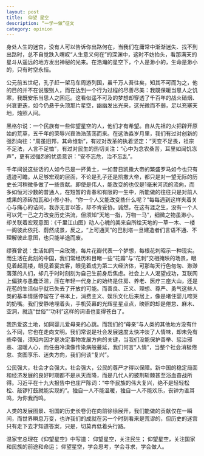 ```yaml
---
layout: post
title:  仰望 星空
description: “一学一做”征文 
category: opinion
---
```



身处人生的迷宫，没有人可以告诉你出路何在，当我们在庸常中渐渐迷失、找不到出路时，总不自觉跌入喟叹“人生意义何在”的深渊中，这时不妨抬头，看那满天的星斗从遥远的地方发出神秘的光来。在浩瀚的星空下，个人是渺小的，生命是渺小的，只有时空永恒。

公元前五世纪，孔子赶一架马车周游列国，虽千万人吾往矣，知其不可而为之，他的目的并不在说服别人，而在达到一个行为过程的尽善尽美：我既保暖当思人之饥寒，我既安乐当思人之困厄。这看似遥不可及的梦想却穿透了千百年的战火硝烟、兴衰更迭，如今仍悬于头顶那片星空，幽幽发出光来，这光微而不弱，足以充塞天地，烛照人间。

黑格尔说：一个民族有一些仰望星空的人，他们才有希望。自从先祖的火把辟开原始的荒草，五千年的荣辱兴衰浩浩荡荡而来。在这浩淼岁月里，我们有过对创新的强烈向往：“周虽旧邦，其命维新”，有过对改革的执着坚定：“天变不足畏，祖宗不足法，人言不足恤”，有过对民生的热切关注：“心中为念农桑苦，耳里如闻饥冻声”，更有过强烈的忧患意识：“安不忘危，治不忘乱”。

千年间说这些话的人如今已是一抔黄土，一如昔日凯撒大帝的繁盛罗马如今也只有遗迹可瞻。从足够宏观的层面，不论是孔子还是凯撒大帝，都只是对一望无际的历史长河稍微多做了一些贡献。即使是伟人，能改变的也仅是1毫米河流的流向，而多如恒河沙数的普通人，在短暂的青春和有限的一生中，所能做的往往只是对前人成果的添砖加瓦和小修小补。“你一个人又能改变些什么呢？”每每遇到这样夹着关心与痛心的诘问，我亦无言以答，却不肯妥协。诚然，在这有涯之生，没有一个人可以凭一己之力改变历史洪流，但须知“天地一指，万物一马”，细微之物虽渺小，却关联着宏观意图：《千里江山图》动人心魄的美来自所绘天地的一草一木、一楼一阁彼此依托、蔚然成景，反之，“上可通天”的巴别塔一旦建造者们言语不通、不理解彼此意图，也只能半途而废。

缪赛曾说：生活如同一朵玫瑰，每片花瓣代表一个梦想，每根花刺昭示一种现实。而生活在此刻的中国，我们常经历和目睹一些“花瓣”与“花刺”交相掩映的场景，眼见着起高楼，眼见着宴宾客，眼见着成为第二大经济体，可那每天行色匆匆、渺渺落落的人们，却几乎时时刻刻为自己生前身后焦虑。社会上人人渴望成功，互联网上偏狭与愚蠢泛滥，压在年轻一代身上的始终是住房、养老、医疗三座大山，还是花苞的生活似乎就已失去了开放的可能。而善良、正义、理想、尊严、勇气这些人类的基本情感停留在了书本上，消费主义、娱乐文化后来居上，像是堵住婴儿啼哭的奶嘴。我们安静地埋着头，手机荧幕的光辉星星点点，映照的却是倦怠、麻木、空洞，就连“世俗”“功利”这样的词语也变得苍白了。

我热爱这土地，如同婴儿爱母亲的心跳。而我们的“母亲”与人类的其他地方没有什么不同，它也在走向文明。我们常说是社会发展速度太快冲淡了人情味，却未免有些牵强，须知内因才是决定事物发展方向的关键，当我们没能保护善举、惩治邪恶、温暖人心，而任由冷漠像传染病般蔓延，我们何言“人情”，当整个社会消极倦怠、贪图享乐、迷失方向，我们何谈“复兴”。

公民强大，社会才会强大。社会强大，公民的尊严才得以保障。新中国的稳定局面和经济发展的良好时期都不是从天而降，而是几代人的披荆斩棘甚至浴血奋战所得。习近平在十九大报告中也庄严陈词：“中华民族的伟大复兴，绝不是轻轻松松、敲锣打鼓就能实现的”。独自一人不能温暖，独自一人不能欢乐，丧钟为谁耳鸣，为你我而鸣。

人类的发展图景、祖国的历史长卷仍在向前徐徐展开，我们能做的贡献仅在一瞬间，而世界瞬息万变，也许我们的成就在另一个时刻看来是荒谬的，但历史的迷宫只有走下去才知道答案，只是，切莫再低着头行路。

温家宝总理在《仰望星空》中写道：
仰望星空，关注民生；
仰望星空，关注国家和民族的前途和命运；
仰望星空，学会思考，学会寻求，学会做人。
